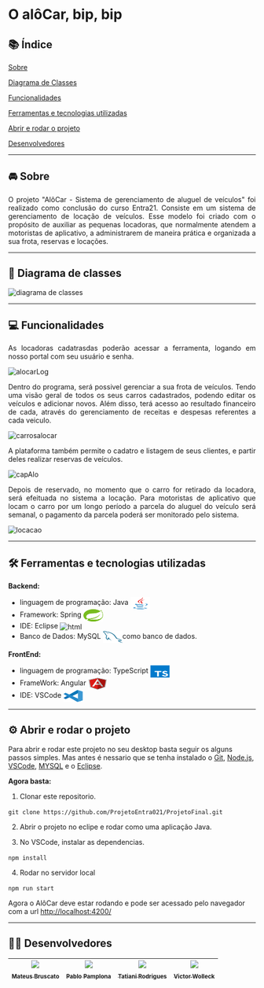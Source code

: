<h1 align="left">O alôCar, bip, bip</h1> 

## 📚 Índice 

[Sobre](#sobre)

[Diagrama de Classes](#diagrama-de-classes)

[Funcionalidades](#funcionalidades)

[Ferramentas e tecnologias utilizadas](#ferramentas-e-tecnologias-utilizadas)

[Abrir e rodar o projeto](#abrir-e-rodar-o-projeto)

[Desenvolvedores](#desenvolvedores)

---
## 🚘 Sobre  <a	name="sobre"></a>
 <p align="justify">O projeto "AlôCar - Sistema de gerenciamento de aluguel de veículos" foi realizado como conclusão do curso Entra21. Consiste em um sistema de gerenciamento de locação de veículos. Esse modelo foi criado com o  propósito de auxiliar as pequenas locadoras, que normalmente atendem a motoristas de aplicativo, a administrarem de maneira prática e organizada a sua frota, reservas e locações. </p>


---
## 📝 Diagrama de classes <a	name="diagrama-de-classes"></a>

<img width="844" alt="diagrama de classes" src="https://user-images.githubusercontent.com/102046212/197194108-7e0aa9d2-159a-4225-b503-614ef1f4057d.png">


---
## 💻 Funcionalidades <a	name="funcionalidades"></a>

 <p align="justify"> As locadoras cadatrasdas poderão acessar a ferramenta, logando em nosso portal com seu usuário e senha.</p>
 
 ![alocarLog](https://user-images.githubusercontent.com/102046212/197243517-61c42dcb-582e-4e16-9528-e9fb5a40b4c2.gif)

 <p align="justify"> Dentro do programa, será possivel gerenciar a sua frota de veículos. Tendo uma visão geral de todos os seus carros cadastrados, podendo editar os veículos e adicionar novos. Além disso, terá acesso ao resultado financeiro de cada, através do gerenciamento de receitas e despesas referentes a cada veiculo.</p>

![carrosalocar](https://user-images.githubusercontent.com/102046212/197245309-5278cb14-982d-4839-8a30-ebc3bc64183a.gif)

 <p align="justify"> A plataforma também permite o cadatro e listagem de seus clientes, e partir deles realizar reservas de veículos.</p>
 
![capAlo](https://user-images.githubusercontent.com/102046212/197202387-10463293-c1ca-4da8-8f3c-070cb847b5da.gif)
 
 <p align="justify">Depois de reservado, no momento que o carro for retirado da locadora, será efeituada no sistema a locação. Para motoristas de aplicativo que locam o carro por um longo período a parcela do aluguel do veículo será semanal, o pagamento da parcela poderá ser monitorado pelo sistema.</p>
 
![locacao](https://user-images.githubusercontent.com/102046212/197247637-f7b75cdc-8c95-4709-9421-0defec4e050e.gif)

---
## 🛠️ Ferramentas e tecnologias utilizadas <a	name="ferramentas-e-tecnologias-utilizadas"></a>

**Backend:** 
- linguagem de programação: Java <img align="center" alt="kaka-JAVA" height="25" width="40" src="https://raw.githubusercontent.com/devicons/devicon/master/icons/java/java-original.svg"/>  
- Framework: Spring <img align=center alt=kaka-vscode height=25 width=40 src="https://raw.githubusercontent.com/devicons/devicon/1119b9f84c0290e0f0b38982099a2bd027a48bf1/icons/spring/spring-original.svg" /> 
- IDE: Eclipse   <img align="center" alt="html" height="25" width="40" src="https://www.svgrepo.com/show/353685/eclipse-icon.svg"> 
- Banco de Dados: MySQL <img align=center alt=kaka-vscode height=25 width=40 src="https://raw.githubusercontent.com/devicons/devicon/1119b9f84c0290e0f0b38982099a2bd027a48bf1/icons/mysql/mysql-original.svg" />como banco de dados.


**FrontEnd:**
- linguagem de programação: TypeScript <img align="center" alt="kaka-ts" height=25 width=40 src="https://raw.githubusercontent.com/devicons/devicon/1119b9f84c0290e0f0b38982099a2bd027a48bf1/icons/typescript/typescript-original.svg"/> 
- FrameWork: Angular <img align="center" alt="kaka-Angular" height="25" width="40" src="https://raw.githubusercontent.com/devicons/devicon/master/icons/angularjs/angularjs-original.svg" /> 
- IDE: VSCode <img align=center alt=kaka-vscode height=25 width=40 src="https://raw.githubusercontent.com/devicons/devicon/1119b9f84c0290e0f0b38982099a2bd027a48bf1/icons/vscode/vscode-original.svg" />

---
## :gear: Abrir e rodar o projeto <a	name="abrir-e-rodar-o-projeto"></a>
Para abrir e rodar este projeto no seu desktop basta seguir os alguns passos simples. Mas antes é nessario que se tenha instalado o [Git](https://git-scm.com/downloads), [Node.js](https://nodejs.org/), [VSCode](https://code.visualstudio.com/download), [MYSQL](https://www.mysql.com/downloads/Building) e o [Eclipse](https://www.eclipse.org/downloads/). 

**Agora basta:**
1. Clonar este repositorio.

  `git clone https://github.com/ProjetoEntra021/ProjetoFinal.git`
 
2. Abrir o projeto no eclipe e rodar como uma aplicação Java.

3. No VSCode, instalar as dependencias.

  `npm install`

4. Rodar no servidor local

  `npm run start`
 
 
 Agora o AlôCar deve estar rodando e pode ser acessado pelo navegador com a url [http://localhost:4200/](http://localhost:4200/)

---
## 👩‍💻 Desenvolvedores <a	name="desenvolvedores"></a>

| [<img src="https://avatars.githubusercontent.com/u/101154857?v=4" width=115><br><sub>Mateus Bruscato</sub>](https://github.com/MateusBruscato) |  [<img src="https://avatars.githubusercontent.com/u/104950879?v=4" width=115><br><sub>Pablo Pamplona</sub>](https://github.com/pablompamplona) |  [<img src="https://avatars.githubusercontent.com/u/102046212?s=400&u=f4ec72ee978d3338925dbb971c7038eef33de5d8&v=4" width=115><br><sub>Tatiani Rodrigues</sub>](https://github.com/tatianirodrigues) |  [<img src="https://avatars.githubusercontent.com/u/98987267?v=4" width=115><br><sub>Victor Wolleck</sub>](https://github.com/VictorWolleck) |
| :---: | :---: | :---: | :---: |
